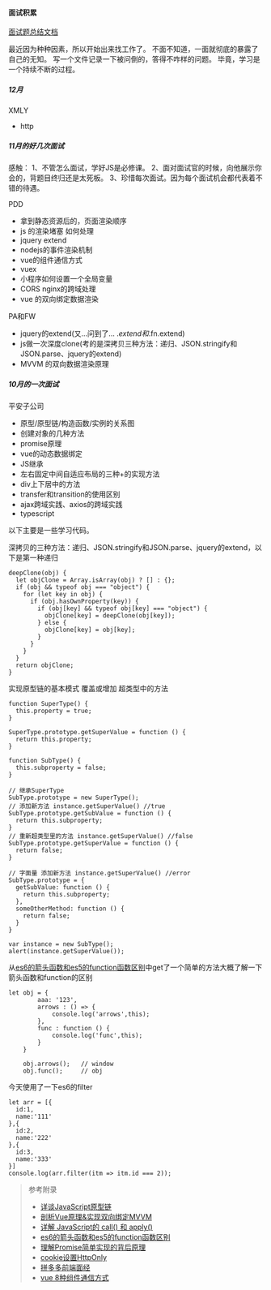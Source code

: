 #### 面试积累

 [面试题总结文档](https://shimo.im/docs/Ac5azp5SZwgekoh0/)

最近因为种种因素，所以开始出来找工作了。
不面不知道，一面就彻底的暴露了自己的无知。
写一个文件记录一下被问倒的，答得不咋样的问题。
毕竟，学习是一个持续不断的过程。

##### 12月

XMLY
+ http

##### 11月的好几次面试

感触：
1、不管怎么面试，学好JS是必修课。
2、面对面试官的时候，向他展示你会的，背题目终归还是太死板。
3、珍惜每次面试。因为每个面试机会都代表着不错的待遇。

PDD
+ 拿到静态资源后的，页面渲染顺序
+ js 的渲染堵塞 如何处理
+ jquery extend
+ nodejs的事件渲染机制
+ vue的组件通信方式
+ vuex
+ 小程序如何设置一个全局变量
+ CORS nginx的跨域处理
+ vue 的双向绑定数据渲染

PA和FW
+ jquery的extend(又...问到了... $.extend和$.fn.extend)
+ js做一次深度clone(考的是深拷贝三种方法：递归、JSON.stringify和JSON.parse、jquery的extend)
+ MVVM 的双向数据渲染原理

##### 10月的一次面试

平安子公司
+ 原型/原型链/构造函数/实例的关系图
+ 创建对象的几种方法
+ promise原理
+ vue的动态数据绑定
+ JS继承
+ 左右固定中间自适应布局的三种+的实现方法
+ div上下居中的方法
+ transfer和transition的使用区别
+ ajax跨域实践、axios的跨域实践
+ typescript

以下主要是一些学习代码。

深拷贝的三种方法：递归、JSON.stringify和JSON.parse、jquery的extend，以下是第一种递归
```
deepClone(obj) {
  let objClone = Array.isArray(obj) ? [] : {};
  if (obj && typeof obj === "object") {
    for (let key in obj) {
      if (obj.hasOwnProperty(key)) {
        if (obj[key] && typeof obj[key] === "object") {
          objClone[key] = deepClone(obj[key]);
        } else {
          objClone[key] = obj[key];
        }
      }
    }
  }
  return objClone;
}
```

实现原型链的基本模式
覆盖或增加 超类型中的方法
```
function SuperType() {
  this.property = true;
}

SuperType.prototype.getSuperValue = function () {
  return this.property;
}

function SubType() {
  this.subproperty = false;
}

// 继承SuperType
SubType.prototype = new SuperType();
// 添加新方法 instance.getSuperValue() //true
SubType.prototype.getSubValue = function () {
  return this.subproperty;
}
// 重新超类型里的方法 instance.getSuperValue() //false
SubType.prototype.getSuperValue = function () {
  return false;
}

// 字面量 添加新方法 instance.getSuperValue() //error
SubType.prototype = {
  getSubValue: function () {
    return this.subproperty;
  },
  someOtherMethod: function () {
    return false;
  }
}

var instance = new SubType();
alert(instance.getSuperValue());

```

从[es6的箭头函数和es5的function函数区别](https://blog.csdn.net/guxiansheng1991/article/details/80009144)中get了一个简单的方法大概了解一下箭头函数和function的区别
```
let obj = {
        aaa: '123',
        arrows : () => {
            console.log('arrows',this);
        },
        func : function () {
            console.log('func',this);
        }
    }

    obj.arrows();   // window
    obj.func();     // obj
```

今天使用了一下es6的filter

```
let arr = [{
  id:1,
  name:'111'
},{
  id:2,
  name:'222'
},{
  id:3,
  name:'333'
}]
console.log(arr.filter(itm => itm.id === 2));
```
>
> 参考附录
> 
> + [详谈JavaScript原型链](https://www.cnblogs.com/chengzp/p/prototype.html)
> + [剖析Vue原理&实现双向绑定MVVM](https://segmentfault.com/a/1190000006599500)
> + [详解 JavaScript的 call() 和 apply()](https://www.cnblogs.com/qiaojie/p/5746688.html)
> + [es6的箭头函数和es5的function函数区别](https://blog.csdn.net/guxiansheng1991/article/details/80009144)
> + [理解Promise简单实现的背后原理](https://segmentfault.com/p/1210000008832836/read)
> + [cookie设置HttpOnly](https://blog.csdn.net/zmx729618/article/details/51461261)
> + [拼多多前端面经](https://www.nowcoder.com/discuss/34549?type=0&order=0&pos=18&page=1)
> + [vue 8种组件通信方式](https://blog.csdn.net/zhoulu001/article/details/79548350)
